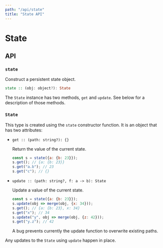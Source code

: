 ```yaml
---
path: "/api/state"
title: "State API"
---
```

# State

## API

### `state`

Construct a persistent state object.

```hs
state :: (obj: object?): State
```

The `State` instance has two methods, `get` and `update`. See below for a
description of those methods.

### `State`

This type is created using the `state` constructor function. It is an object
that has two attributes:

- `get :: (path: string?): {}`

    Return the value of the current state.

    ```js
    const s = state({a: {b: 23}});
    s.get(); // {a: {b: 23}}
    s.get("a.b"); // 23
    s.get("c"); // {}
    ```

- `update :: (path: string?, f: a -> b): State`

    Update a value of the current state.

    ```js
    const s = state({a: {b: 23}});
    s.update(obj => merge(obj, {x: 34}));
    s.get(); // {a: {b: 23}, x: 34}
    s.get("x"); // 34
    s.update("y", obj => merge(obj, {z: 42}));
    s.get("y.z"); // 42
    ```

    A bug prevents currently the update function to overwrite existing paths.

Any updates to the `State` using `update` happen in place.
